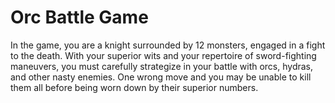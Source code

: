 # Orc Battle Game

In the game, you are a knight surrounded by 12 monsters, engaged in a fight to
the death. With your superior wits and your repertoire of sword-fighting maneuvers,
you must carefully strategize in your battle with orcs, hydras, and other nasty
enemies. One wrong move and you may be unable to kill them all before being worn
down by their superior numbers.
